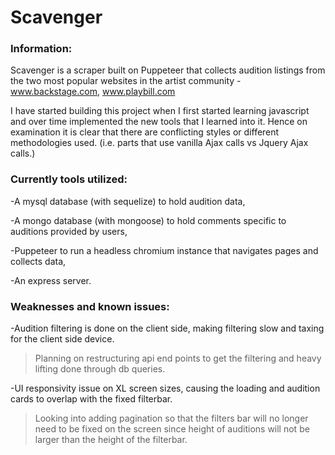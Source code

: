 # Scavenger

### Information:

Scavenger is a scraper built on Puppeteer that collects audition listings from the two most popular websites in the artist community - www.backstage.com, www.playbill.com

I have started building this project when I first started learning javascript and over time implemented the new tools that I learned into it. Hence on examination it is clear that there are conflicting styles or different methodologies used. (i.e. parts that use vanilla Ajax calls vs Jquery Ajax calls.)

### Currently tools utilized: 

-A mysql database (with sequelize) to hold audition data, 

-A mongo database (with mongoose) to hold comments specific to auditions provided by users,

-Puppeteer to run a headless chromium instance that navigates pages and collects data,

-An express server.

### Weaknesses and known issues:

-Audition filtering is done on the client side, making filtering slow and taxing for the client side device.

  > Planning on restructuring api end points to get the filtering and heavy lifting done through db queries.

-UI responsivity issue on XL screen sizes, causing the loading and audition cards to overlap with the fixed filterbar.

  > Looking into adding pagination so that the filters bar will no longer need to be fixed on the screen since height of auditions will not be larger than the height of the filterbar.

